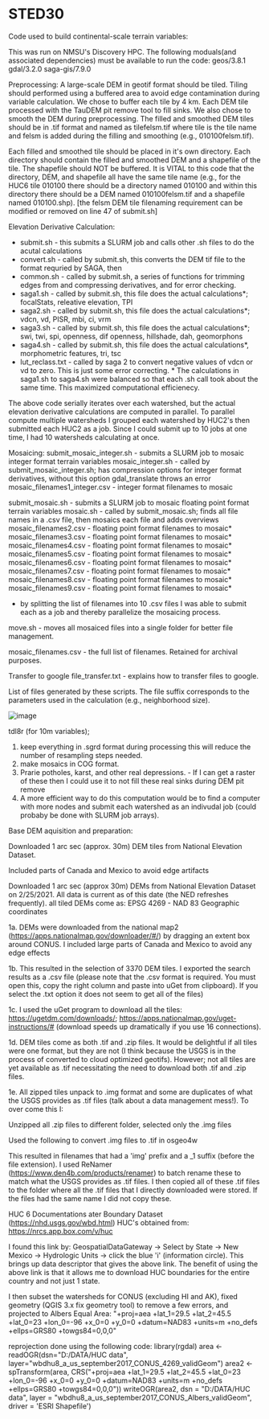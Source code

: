 # STED30
Code used to build continental-scale terrain variables:

This was run on NMSU's Discovery HPC.
The following moduals(and associated dependencies) must be available to run the code:
geos/3.8.1
gdal/3.2.0
saga-gis/7.9.0

Preprocessing: 
A large-scale DEM in geotif format should be tiled. Tiling should performed using a buffered area to avoid edge contamination during variable calculation. We chose to buffer each tile by 4 km. Each DEM tile processed with the TauDEM pit remove tool to fill sinks. We also chose to smooth the DEM during preprocessing. The filled and smoothed DEM tiles should be in .tif format and named as tilefelsm.tif where tile is the tile name and felsm is added during the filling and smoothing (e.g., 010100felsm.tif). 

Each filled and smoothed tile should be placed in it's own directory. Each directory should contain the filled and smoothed DEM and a shapefile of the tile. The shapefile should NOT be buffered. It is VITAL to this code that the directory, DEM, and shapefile all have the same tile name (e.g., for the HUC6 tile 010100 there should be a directory named 010100 and within this directory there should be a DEM named 010100felsm.tif and a shapefile named 010100.shp). [the felsm DEM tile filenaming requirement can be modified or removed on line 47 of submit.sh]


Elevation Derivative Calculation: 
 - submit.sh - this submits a SLURM job and calls other .sh files to do the acutal calculations
  - convert.sh - called by submit.sh, this converts the DEM tif file to the format requried by SAGA, then 
  - common.sh  - called by submit.sh, a series of functions for trimming edges from and compressing derivatives, and for error checking. 
  - saga1.sh   - called by submit.sh, this file does the actual calculations*; focalStats, releative elevation, TPI
  - saga2.sh   - called by submit.sh, this file does the actual calculations*; vdcn, vd, PISR, mbi, ci, vrm
  - saga3.sh   - called by submit.sh, this file does the actual calculations*; swi, twi, spi, openness, dif openness, hillshade, dah, geomorphons
  - saga4.sh   - called by submit.sh, this file does the actual calculations*, morphometric features, tri, tsc
  - lut_reclass.txt - called by saga 2 to convert negative values of vdcn or vd to zero. This is just some error correcting. 
  \* The calculations in saga1.sh to saga4.sh were balanced so that each .sh call took about the same time. This maximized computational efficienecy. 
  
The above code serially iterates over each watershed, but the actual elevation derivative calculations are computed in parallel. To parallel compute multiple watersheds I grouped each watershed by HUC2's then submitted each HUC2 as a job. Since I could submit up to 10 jobs at one time, I had 10 watersheds calculating at once. 

Mosaicing: 
submit_mosaic_integer.sh - submits a SLURM job to mosaic integer format terrain variables
 mosaic_integer.sh - called by submit_mosaic_integer.sh; has compression options for integer format derivatives, without this option gdal_translate throws an error
 mosaic_filenames1_integer.csv - integer format filenames to mosaic

submit_mosaic.sh - submits a SLURM job to mosaic floating point format terrain variables
 mosaic.sh - called by submit_mosaic.sh; finds all file names in a .csv file, then mosaics each file and adds overviews
  mosaic_filenames2.csv - floating point format filenames to mosaic*
  mosaic_filenames3.csv - floating point format filenames to mosaic*
  mosaic_filenames4.csv - floating point format filenames to mosaic*
  mosaic_filenames5.csv - floating point format filenames to mosaic*
  mosaic_filenames6.csv - floating point format filenames to mosaic*
  mosaic_filenames7.csv - floating point format filenames to mosaic*
  mosaic_filenames8.csv - floating point format filenames to mosaic*
  mosaic_filenames9.csv - floating point format filenames to mosaic*
   * by splitting the list of filenames into 10 .csv files I was able to submit each as a job and thereby parallelize the mosaicing process. 

move.sh - moves all mosaiced files into a single folder for better file management. 

mosaic_filenames.csv - the full list of filenames. Retained for archival purposes. 

Transfer to google
file_transfer.txt - explains how to transfer files to google. 

List of files generated by these scripts. 
The file suffix corresponds to the parameters used in the calculation (e.g., neighborhood size). 

![image](https://user-images.githubusercontent.com/12958885/171921559-d9f7b753-f48d-4d97-921d-1c5350e0a5ed.png)

tdl8r (for 10m variables); 
1. keep everything in .sgrd format during processing this will reduce the number of resampling steps needed. 
2. make mosaics in COG format. 
3. Prarie potholes, karst, and other real depressions. - If I can get a raster of these then I could use it to not fill these real sinks during DEM pit remove 
4. A more efficient way to do this computation would be to find a computer with more nodes and submit each watershed as an indivudal job (could probaby be done with SLURM job arrays). 

Base DEM aquisition and preparation: 

Downloaded 1 arc sec (approx. 30m) DEM tiles from National Elevation Dataset.  

Included parts of Canada and Mexico to avoid edge artifacts 

 Downloaded 1 arc sec (approx 30m) DEMs from National Elevation Dataset on 2/25/2021. All data is current as of this date (the NED refreshes frequently). all tiled DEMs come as: EPSG 4269 - NAD 83 Geographic coordinates 

  1a. DEMs were downloaded from the national map2 (https://apps.nationalmap.gov/downloader/#/) by dragging an extent box around CONUS. I included large parts of Canada and Mexico to avoid any edge effects 

  1b. This resulted in the selection of 3370  DEM tiles. I exported the search results as a .csv file (please note that the .csv format is required. You must open this, copy the right column and paste into uGet from clipboard). If you select the .txt option it does not seem to get all of the files) 

  1c. I used the uGet program to download all the tiles: https://ugetdm.com/downloads/; https://apps.nationalmap.gov/uget-instructions/# (download speeds up dramatically if you use 16 connections).  

  1d. DEM tiles come as both .tif and .zip files. It would be delightful if all tiles were one format, but they are not (I think because the USGS is in the process of converted to cloud optimized geotifs). However; not all tiles are yet available as .tif necessitating the need to download both .tif and .zip files.  

  1e. All zipped tiles unpack to .img format and some are duplicates of what the USGS provides as .tif files (talk about a data management mess!). To over come this I:  

Unzipped all .zip files to different folder, selected only the .img files 

Used the following to convert .img files to .tif in osgeo4w 

This resulted in filenames that had a 'img' prefix and a _1 suffix (before the file extension). I used ReNamer (https://www.den4b.com/products/renamer) to batch rename these to match what the USGS provides as .tif files. I then copied all of these .tif files to the folder where all the .tif files that I directly downloaded were stored. If the files had the same name I did not copy these. 


HUC 6 Documentations
ater Boundary Dataset (https://nhd.usgs.gov/wbd.html) HUC's obtained from: 
https://nrcs.app.box.com/v/huc

I found this link by: 
GeospatialDataGateway -> Select by State -> New Mexico -> Hydrologic Units -> click the blue 'i' (information circle). This brings up data descriptor that gives the above link. 
The benefit of using the above link is that it allows me to download HUC boundaries for the entire country and not just 1 state. 

I then subset the watersheds for CONUS (excluding HI and AK), fixed geometry (QGIS 3.x fix geometry tool) to remove a few errors, and projected to Albers Equal Area: "+proj=aea +lat_1=29.5 +lat_2=45.5 +lat_0=23 +lon_0=-96 +x_0=0 +y_0=0 +datum=NAD83 +units=m +no_defs +ellps=GRS80 +towgs84=0,0,0"

reprojection done using the following code:
	library(rgdal)
	area <- readOGR(dsn="D:/DATA/HUC data", layer="wbdhu8_a_us_september2017_CONUS_4269_validGeom")
	area2 <- spTransform(area, CRS("+proj=aea +lat_1=29.5 +lat_2=45.5 +lat_0=23 +lon_0=-96 +x_0=0 +y_0=0 +datum=NAD83 +units=m +no_defs +ellps=GRS80 +towgs84=0,0,0"))
	writeOGR(area2, dsn = "D:/DATA/HUC data", layer = "wbdhu8_a_us_september2017_CONUS_Albers_validGeom", driver = 'ESRI Shapefile')





